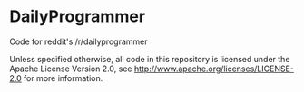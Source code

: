 DailyProgrammer
===============

Code for reddit's /r/dailyprogrammer

Unless specified otherwise, all code in this repository is licensed under the Apache License Version 2.0, see http://www.apache.org/licenses/LICENSE-2.0 for more information.
